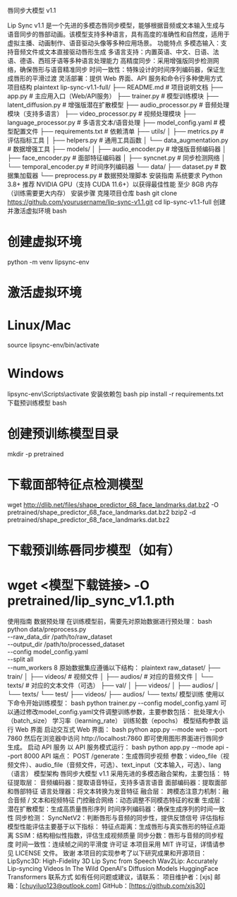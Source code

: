 唇同步大模型 v1.1

Lip Sync v1.1 是一个先进的多模态唇同步模型，能够根据音频或文本输入生成与语音同步的唇部动画。该模型支持多种语言，具有高度的准确性和自然度，适用于虚拟主播、动画制作、语音驱动头像等多种应用场景。
功能特点
多模态输入：支持音频文件或文本直接驱动唇形生成
多语言支持：内置英语、中文、日语、法语、德语、西班牙语等多种语言处理能力
高精度同步：采用增强版同步检测网络，确保唇形与语音精准同步
时间一致性：特殊设计的时间序列编码器，保证生成唇形的平滑过渡
灵活部署：提供 Web 界面、API 服务和命令行多种使用方式
项目结构
plaintext
lip-sync-v1.1-full/
├── README.md               # 项目说明文档
├── app.py                  # 主应用入口（Web/API服务）
├── trainer.py              # 模型训练模块
├── latent_diffusion.py     # 增强版潜在扩散模型
├── audio_processor.py      # 音频处理模块（支持多语言）
├── video_processor.py      # 视频处理模块
├── language_processor.py   # 多语言文本/语音处理
├── model_config.yaml       # 模型配置文件
├── requirements.txt        # 依赖清单
├── utils/
│   ├── metrics.py          # 评估指标工具
│   ├── helpers.py          # 通用工具函数
│   └── data_augmentation.py # 数据增强工具
├── models/
│   ├── audio_encoder.py    # 增强版音频编码器
│   ├── face_encoder.py     # 面部特征编码器
│   ├── syncnet.py          # 同步检测网络
│   └── temporal_encoder.py # 时间序列编码器
└── data/
    ├── dataset.py          # 数据集加载器
    └── preprocess.py       # 数据预处理脚本
安装指南
系统要求
Python 3.8+
推荐 NVIDIA GPU（支持 CUDA 11.6+）以获得最佳性能
至少 8GB 内存（训练需要更大内存）
安装步骤
克隆项目仓库
bash
git clone https://github.com/yourusername/lip-sync-v1.1.git
cd lip-sync-v1.1-full
创建并激活虚拟环境
bash
# 创建虚拟环境
python -m venv lipsync-env

# 激活虚拟环境
# Linux/Mac
source lipsync-env/bin/activate
# Windows
lipsync-env\Scripts\activate
安装依赖包
bash
pip install -r requirements.txt
下载预训练模型
bash
# 创建预训练模型目录
mkdir -p pretrained

# 下载面部特征点检测模型
wget http://dlib.net/files/shape_predictor_68_face_landmarks.dat.bz2 -O pretrained/shape_predictor_68_face_landmarks.dat.bz2
bzip2 -d pretrained/shape_predictor_68_face_landmarks.dat.bz2

# 下载预训练唇同步模型（如有）
# wget <模型下载链接> -O pretrained/lip_sync_v1.1.pth
使用指南
数据预处理
在训练模型前，需要先对原始数据进行预处理：
bash
python data/preprocess.py \
    --raw_data_dir /path/to/raw_dataset \
    --output_dir /path/to/processed_dataset \
    --config model_config.yaml \
    --split all \
    --num_workers 8
原始数据集应遵循以下结构：
plaintext
raw_dataset/
├── train/
│   ├── videos/    # 视频文件
│   ├── audios/    # 对应的音频文件
│   └── texts/     # 对应的文本文件（可选）
├── val/
│   ├── videos/
│   ├── audios/
│   └── texts/
└── test/
    ├── videos/
    ├── audios/
    └── texts/
模型训练
使用以下命令开始训练模型：
bash
python trainer.py --config model_config.yaml
可以通过修改model_config.yaml文件调整训练参数，主要参数包括：
批处理大小（batch_size）
学习率（learning_rate）
训练轮数（epochs）
模型结构参数
运行 Web 界面
启动交互式 Web 界面：
bash
python app.py --mode web --port 7860
然后在浏览器中访问 http://localhost:7860 即可使用图形界面进行唇同步生成。
启动 API 服务
以 API 服务模式运行：
bash
python app.py --mode api --port 8000
API 端点：
POST /generate：生成唇同步视频
参数：video_file（视频文件）、audio_file（音频文件，可选）、text_input（文本输入，可选）、lang（语言）
模型架构
唇同步大模型 v1.1 采用先进的多模态融合架构，主要包括：
特征提取层：
音频编码器：提取语音特征，支持多语言语音
面部编码器：提取面部和唇部特征
语言处理器：将文本转换为发音特征
融合层：
跨模态注意力机制：融合音频 / 文本和视频特征
门控融合网络：动态调整不同模态特征的权重
生成层：
潜在扩散模型：生成高质量唇形序列
时间序列编码器：确保生成序列的时间一致性
同步检测：
SyncNetV2：判断唇形与音频的同步性，提供反馈信号
评估指标
模型性能评估主要基于以下指标：
特征点距离：生成唇形与真实唇形的特征点距离
SSIM：结构相似性指数，评估生成视频质量
同步分数：唇形与音频的同步程度
时间一致性：连续帧之间的平滑度
许可证
本项目采用 MIT 许可证，详情请参见 LICENSE 文件。
致谢
本项目的实现参考了以下研究成果和开源项目：
LipSync3D: High-Fidelity 3D Lip Sync from Speech
Wav2Lip: Accurately Lip-syncing Videos In The Wild
OpenAI's Diffusion Models
HuggingFace Transformers
联系方式
如有任何问题或建议，请联系：
项目维护者：[xjs]
邮箱：[chuyiluo123@outlook.com]
GitHub：[https://github.com/xjs30]
